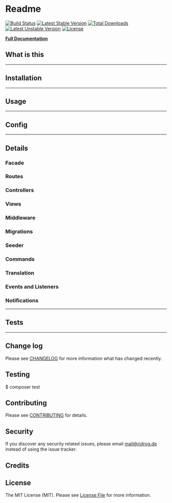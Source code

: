 # Readme

[![Build Status](https://travis-ci.org/Ridrog-de/bulma.svg?branch=master)](https://travis-ci.org/Ridrog-de/laravel-bulma)
[![Latest Stable Version](https://poser.pugx.org/ridrog/bulma/v/stable)](https://packagist.org/packages/ridrog/laravel-bulma)
[![Total Downloads](https://poser.pugx.org/ridrog/bulma/downloads)](https://packagist.org/packages/ridrog/laravel-bulma)
[![Latest Unstable Version](https://poser.pugx.org/ridrog/bulma/v/unstable)](https://packagist.org/packages/ridrog/laravel-bulma)
[![License](https://poser.pugx.org/ridrog/bulma/license)](https://packagist.org/packages/ridrog/laravel-bulma)

 **[Full Documentation](https://ridrog-de.github.io/laravel-bulma/)**

## What is this



-----------------------------------------------
## Installation



-----------------------------------------------
## Usage

-----------------------------------------------
## Config

-----------------------------------------------
## Details

### Facade


### Routes


### Controllers


### Views


### Middleware


### Migrations


### Seeder


### Commands


### Translation

### Events and Listeners

### Notifications

-----------------------------------------------
## Tests

-----------------------------------------------

## Change log

Please see [CHANGELOG](CHANGELOG.md) for more information what has changed recently.

## Testing

$ composer test

## Contributing

Please see [CONTRIBUTING](CONTRIBUTING.md) for details.

## Security

If you discover any security related issues, please email mail@ridrog.de instead of using the issue tracker.

## Credits



## License

The MIT License (MIT). Please see [License File](LICENSE) for more information.
